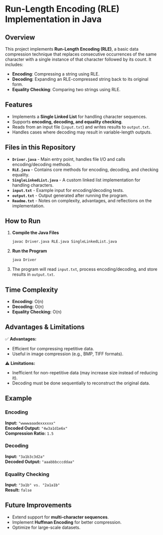 # Run-Length Encoding (RLE) Implementation in Java

## Overview
This project implements **Run-Length Encoding (RLE)**, a basic data compression technique that replaces consecutive occurrences of the same character with a single instance of that character followed by its count. It includes:
- **Encoding**: Compressing a string using RLE.
- **Decoding**: Expanding an RLE-compressed string back to its original form.
- **Equality Checking**: Comparing two strings using RLE.

## Features
- Implements a **Single Linked List** for handling character sequences.
- Supports **encoding, decoding, and equality checking**.
- Reads from an input file (`input.txt`) and writes results to `output.txt`.
- Handles cases where decoding may result in variable-length outputs.

## Files in this Repository
- **`Driver.java`** - Main entry point, handles file I/O and calls encoding/decoding methods.
- **`RLE.java`** - Contains core methods for encoding, decoding, and checking equality.
- **`SingleLinkedList.java`** - A custom linked list implementation for handling characters.
- **`input.txt`** - Example input for encoding/decoding tests.
- **`output.txt`** - Output generated after running the program.
- **`Readme.txt`** - Notes on complexity, advantages, and reflections on the implementation.

## How to Run
1. **Compile the Java Files**  
   ```sh
   javac Driver.java RLE.java SingleLinkedList.java
   ```
2. **Run the Program**  
   ```sh
   java Driver
   ```
3. The program will read `input.txt`, process encoding/decoding, and store results in `output.txt`.

## Time Complexity
- **Encoding:** O(n)
- **Decoding:** O(n)
- **Equality Checking:** O(n)

## Advantages & Limitations
✅ **Advantages:**
- Efficient for compressing repetitive data.
- Useful in image compression (e.g., BMP, TIFF formats).

⚠️ **Limitations:**
- Inefficient for non-repetitive data (may increase size instead of reducing it).
- Decoding must be done sequentially to reconstruct the original data.

## Example

### Encoding
**Input:** `"wwwwaaadexxxxxx"`  
**Encoded Output:** `"4w3a1d1e6x"`  
**Compression Ratio:** `1.5`

### Decoding
**Input:** `"3a1b3c3d2a"`  
**Decoded Output:** `"aaabbbcccddaa"`

### Equality Checking
**Input:** `"3a1b" vs. "2a1a1b"`  
**Result:** `false`

## Future Improvements
- Extend support for **multi-character sequences**.
- Implement **Huffman Encoding** for better compression.
- Optimize for large-scale datasets.
